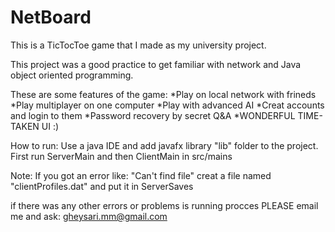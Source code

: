 # NetBoard
This is a TicTocToe game that I made as my university project.

This project was a good practice to get familiar with network and Java object oriented programming.

These are some features of the game:
*Play on local network with frineds
*Play multiplayer on one computer
*Play with advanced AI 
*Creat accounts and login to them
*Password recovery by secret Q&A
*WONDERFUL TIME-TAKEN UI :)


How to run:
Use a java IDE and add javafx library "lib" folder to the project. 
First run ServerMain and then ClientMain in src/mains

Note: 
If you got an error like: "Can't find file" creat a file named "clientProfiles.dat" and put it in ServerSaves

if there was any other errors or problems is running procces PLEASE email me and ask: gheysari.mm@gmail.com
